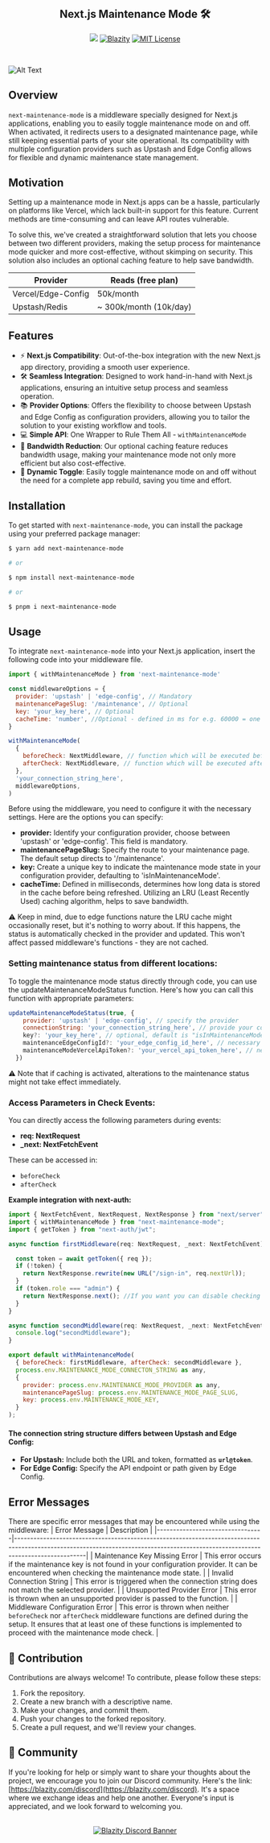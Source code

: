 <p align="center">
  <h2 align="center">Next.js Maintenance Mode 🛠️</h2>
  <p align="center">
<a href="https://github.com/Blazity/next-maintenance-mode" target="_blank"><img src="https://img.shields.io/badge/Next.js-Experts-yellowgreen.svg" style="display: inherit;"/></a>
<a href="https://github.com/Blazity/next-maintenance-mode" target="_blank"><img alt="Blazity" src="https://img.shields.io/badge/Author-Blazity-green.svg" style="display: inherit;"/></a>
<a href="https://opensource.org/licenses/MIT/" target="_blank"><img alt="MIT License" src="https://img.shields.io/badge/License-MIT-blue.svg" style="display: inherit;"/></a>
  </p>
  <br>
</p>

![Alt Text](https://github.com/Blazity/next-maintenance-mode/raw/main/gif.gif?raw=true 'example usage')

## Overview

`next-maintenance-mode` is a middleware specially designed for Next.js applications, enabling you to easily toggle maintenance mode on and off. When activated, it redirects users to a designated maintenance page, while still keeping essential parts of your site operational. Its compatibility with multiple configuration providers such as Upstash and Edge Config allows for flexible and dynamic maintenance state management.

## Motivation

Setting up a maintenance mode in Next.js apps can be a hassle, particularly on platforms like Vercel, which lack built-in support for this feature. Current methods are time-consuming and can leave API routes vulnerable.

To solve this, we've created a straightforward solution that lets you choose between two different providers, making the setup process for maintenance mode quicker and more cost-effective, without skimping on security. This solution also includes an optional caching feature to help save bandwidth.

| Provider           | Reads (free plan)      |
| ------------------ | ---------------------- |
| Vercel/Edge-Config | 50k/month              |
| Upstash/Redis      | ~ 300k/month (10k/day) |

## Features

- ⚡️ **Next.js Compatibility**: Out-of-the-box integration with the new Next.js app directory, providing a smooth user experience.
- 🛠️ **Seamless Integration**: Designed to work hand-in-hand with Next.js applications, ensuring an intuitive setup process and seamless operation.
- 📚 **Provider Options**: Offers the flexibility to choose between Upstash and Edge Config as configuration providers, allowing you to tailor the solution to your existing workflow and tools.
- 💻 **Simple API**: One Wrapper to Rule Them All - `withMaintenanceMode`
- 💾 **Bandwidth Reduction**: Our optional caching feature reduces bandwidth usage, making your maintenance mode not only more efficient but also cost-effective.
- 🔄 **Dynamic Toggle**: Easily toggle maintenance mode on and off without the need for a complete app rebuild, saving you time and effort.

## Installation

To get started with `next-maintenance-mode`, you can install the package using your preferred package manager:

```bash
$ yarn add next-maintenance-mode

# or

$ npm install next-maintenance-mode

# or

$ pnpm i next-maintenance-mode
```

## Usage

To integrate `next-maintenance-mode` into your Next.js application, insert the following code into your middleware file.

```javascript
import { withMaintenanceMode } from 'next-maintenance-mode'

const middlewareOptions = {
  provider: 'upstash' | 'edge-config', // Mandatory
  maintenancePageSlug: '/maintenance', // Optional
  key: 'your_key_here', // Optional
  cacheTime: 'number', //Optional - defined in ms for e.g. 60000 = one minute
}

withMaintenanceMode(
  {
    beforeCheck: NextMiddleware, // function which will be executed before checking the maintenance mode (if an instance of NextResponse is returned, checking maintenance mode status & afterCheck is skipped) 
    afterCheck: NextMiddleware, // function which will be executed after checking the maintenance mode (only if maintenance mode status is set to false)
  },
  'your_connection_string_here',
  middlewareOptions,
)
```

Before using the middleware, you need to configure it with the necessary settings. Here are the options you can specify:

- **provider:** Identify your configuration provider, choose between 'upstash' or 'edge-config'. This field is mandatory.
- **maintenancePageSlug:** Specify the route to your maintenance page. The default setup directs to '/maintenance'.
- **key:** Create a unique key to indicate the maintenance mode state in your configuration provider, defaulting to 'isInMaintenanceMode'.
- **cacheTime:** Defined in milliseconds, determines how long data is stored in the cache before being refreshed. Utilizing an LRU (Least Recently Used) caching algorithm, helps to save bandwidth.

⚠️ Keep in mind, due to edge functions nature the LRU cache might occasionally reset, but it's nothing to worry about. If this happens, the status is automatically checked in the provider and updated. This won't affect passed middleware's functions - they are not cached.

### Setting maintenance status from different locations:

To toggle the maintenance mode status directly through code, you can use the updateMaintenanceModeStatus function. Here's how you can call this function with appropriate parameters:

```javascript
updateMaintenanceModeStatus(true, {
    provider: 'upstash' | 'edge-config', // specify the provider
    connectionString: 'your_connection_string_here', // provide your connection string
    key?: 'your_key_here', // optional, default is "isInMaintenanceMode"
    maintenanceEdgeConfigId?: 'your_edge_config_id_here', // necessary for edge-config provider
    maintenanceModeVercelApiToken?: 'your_vercel_api_token_here', // necessary for edge-config provider
  })
```

⚠️ Note that if caching is activated, alterations to the maintenance status might not take effect immediately.

### Access Parameters in Check Events:

You can directly access the following parameters during events:
- **req: NextRequest**
- **_next: NextFetchEvent**

These can be accessed in:
- `beforeCheck`
- `afterCheck`

**Example integration with next-auth:**
```javascript
import { NextFetchEvent, NextRequest, NextResponse } from "next/server";
import { withMaintenanceMode } from "next-maintenance-mode";
import { getToken } from "next-auth/jwt";

async function firstMiddleware(req: NextRequest, _next: NextFetchEvent) {

  const token = await getToken({ req });
  if (!token) {
    return NextResponse.rewrite(new URL("/sign-in", req.nextUrl));
  }
  if (token.role === "admin") {
    return NextResponse.next(); //If you want you can disable checking maintenance mode for users with an admin role
  }
}

async function secondMiddleware(req: NextRequest, _next: NextFetchEvent) {
  console.log("secondMiddleware");
}

export default withMaintenanceMode(
  { beforeCheck: firstMiddleware, afterCheck: secondMiddleware },
  process.env.MAINTENANCE_MODE_CONNECTON_STRING as any,
  {
    provider: process.env.MAINTENANCE_MODE_PROVIDER as any,
    maintenancePageSlug: process.env.MAINTENANCE_MODE_PAGE_SLUG,
    key: process.env.MAINTENANCE_MODE_KEY,
  }
);
```

#### The connection string structure differs between Upstash and Edge Config:

- **For Upstash:** Include both the URL and token, formatted as **`url@token`**.
- **For Edge Config:** Specify the API endpoint or path given by Edge Config.

## Error Messages

There are specific error messages that may be encountered while using the middleware:
| Error Message | Description |
|---------------------------------|----------------------------------------------------------------------------------------------------------------------------------------------------------------------------------|
| Maintenance Key Missing Error | This error occurs if the maintenance key is not found in your configuration provider. It can be encountered when checking the maintenance mode state. |
| Invalid Connection String | This error is triggered when the connection string does not match the selected provider. |
| Unsupported Provider Error | This error is thrown when an unsupported provider is passed to the function. |
| Middleware Configuration Error | This error is thrown when neither `beforeCheck` nor `afterCheck` middleware functions are defined during the setup. It ensures that at least one of these functions is implemented to proceed with the maintenance mode check. |

## 🙌 Contribution

Contributions are always welcome! To contribute, please follow these steps:

1. Fork the repository.
2. Create a new branch with a descriptive name.
3. Make your changes, and commit them.
4. Push your changes to the forked repository.
5. Create a pull request, and we'll review your changes.

## 📡 Community

If you're looking for help or simply want to share your thoughts about the project, we encourage you to join our Discord community. Here's the link: [https://blazity.com/discord](https://blazity.com/discord). It's a space where we exchange ideas and help one another. Everyone's input is appreciated, and we look forward to welcoming you.

<br />
<a href="https://blazity.com/discord" style="width: 100%; display: flex; justify-content: center;">
  <img src="https://discordapp.com/api/guilds/1111676875782234175/widget.png?style=banner2" alt="Blazity Discord Banner"/>
</a>
<br />
